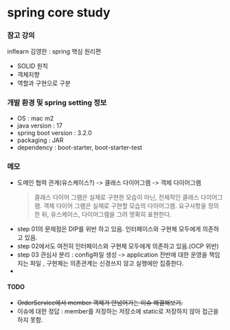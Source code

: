 # spring core study

### 참고 강의
inflearn 김영한 : spring 핵심 원리편

+ SOLID 원칙
+ 객체지향
+ 역할과 구현으로 구분


### 개발 환경 및 spring setting 정보

+ OS : mac m2
+ java version : 17
+ spring boot version : 3.2.0
+ packaging : JAR
+ dependency : boot-starter, boot-starter-test

### 메모


+ 도메인 협력 관계(유스케이스?) -> 클래스 다이어그램 -> 객체 다이어그램 
    > 클래스 다이어 그램은 실제로 구현한 모습이 아닌, 전체적인 클래스 다이어그램.
      객체 다이어 그램은 실제로 구현할 모습의 다이어그램. 요구사항을 정의 한 뒤, 유스케이스, 다이어그램을 그려 명확히 표현한다.
+ step 01의 문제점은 DIP를 위반 하고 있음. 인터페이스와 구현체 모두에게 의존하고 있음.
+ step 02에서도 여전히 인터페이스와 구현체 모두에게 의존하고 있음.(OCP 위반)
+ step 03 관심사 분리 : config파일 생성 -> application 전반에 대한 운영을 책임지는 파일 , 구현체는 의존관계는 신경쓰지 않고 실행에만 집중한다.
+ 

#### TODO
+ ~~OrderService에서 member 객체가 안넘어가는 이슈 해결해보기.~~
+ 이슈에 대한 정답 :  member를 저장하는 저장소에 static로 저장하지 않아 접근을 하지 못함.


